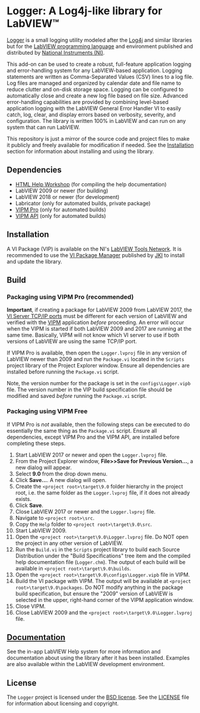 # Logger: A Log4j-like library for LabVIEW&trade;

[Logger](http://sine.ni.com/nips/cds/view/p/lang/en/nid/215388) is a small logging utility modeled after the [Log4j](http://logging.apache.org) and similar libraries but for the [LabVIEW programming language](http://www.ni.com/labview) and environment published and distributed by [National Instruments (NI)](http://www.ni.com). 

This add-on can be used to create a robust, full-feature application logging and error-handling system for any LabVIEW-based application. Logging statements are written as Comma-Separated Values (CSV) lines to a log file. Log files are managed and organized by calendar date and file name to reduce clutter and on-disk storage space. Logging can be configured to automatically close and create a new log file based on file size. Advanced error-handling capabilities are provided by combining level-based application logging with the LabVIEW General Error Handler VI to easily catch, log, clear, and display errors based on verbosity, severity, and configuration. The library is written 100% in LabVIEW and can run on any system that can run LabVIEW.

This repository is just a mirror of the source code and project files to make it publicly and freely available for modification if needed. See the [Installation](#installation) section for information about installing and using the library.

## Dependencies

- [HTML Help Workshop](https://docs.microsoft.com/en-us/previous-versions/windows/desktop/htmlhelp/microsoft-html-help-downloads) (for compiling the help documentation)
- LabVIEW 2009 or newer (for building)
- LabVIEW 2018 or newer (for development)
- Labricator (only for automated builds, private package)
- [VIPM Pro](https://vipm.jki.net/get) (only for automated builds)
- [VIPM API](https://support.jki.net/hc/en-us/articles/214136183-VIPM-API) (only for automated builds)

## Installation

A VI Package (VIP) is available on the NI's [LabVIEW Tools Network](http://www.ni.com/labview-tools-network/). It is recommended to use the [VI Package Manager](https://vipm.jki.net/) published by [JKI](http://jki.net/) to install and update the library.

## Build

### Packaging using VIPM Pro (recommended)

__Important__, if creating a package for LabVIEW 2009 from LabVIEW 2017, the [VI Server TCP/IP ports](http://zone.ni.com/reference/en-XX/help/371361P-01/lvhowto/configuring_the_vi_server/) must be different for each version of LabVIEW and verified with the [VIPM](https://knowledge.ni.com/KnowledgeArticleDetails?id=kA00Z000000P9YmSAK) application _before_ proceeding. An error will occur when the VIPM is started if both LabVIEW 2009 and 2017 are running at the same time. Basically, VIPM will not know which VI server to use if both versions of LabVIEW are using the same TCP/IP port.

If VIPM Pro is available, then open the `Logger.lvproj` file in any version of LabVIEW newer than 2009 and run the `Package.vi` located in the `Scripts` project library of the Project Explorer window. Ensure all dependencies are installed before running the `Package.vi` script.

Note, the version number for the package is set in the `configs\Logger.vipb` file. The version number in the VIP build specification file should be modified and saved _before_ running the `Package.vi` script.

### Packaging using VIPM Free

If VIPM Pro is _not_ available, then the following steps can be executed to do essentially the same thing as the `Package.vi` script. Ensure all dependencies, except VIPM Pro and the VIPM API, are installed before completing these steps.

1. Start LabVIEW 2017 or newer and open the `Logger.lvproj` file.
2. From the Project Explorer window, **File>>Save for Previous Version...**, a new dialog will appear.
3. Select **9.0** from the drop down menu.
4. Click **Save...**. A new dialog will open.
5. Create the `<project root>\target\9.0` folder hierarchy in the project root, i.e. the same folder as the `Logger.lvproj` file, if it does not already exists.
6. Click **Save**.
7. Close LabVIEW 2017 or newer and the `Logger.lvproj` file.
8. Navigate to `<project root>\src`.
9. Copy the `Help` folder to `<project root>\target\9.0\src`.
10. Start LabVIEW 2009.
11. Open the `<project root>\target\9.0\Logger.lvproj` file. Do NOT open the project in any other version of LabVIEW.
12. Run the `Build.vi` in the `Scripts` project library to build each Source Distribution under the "Build Specifications" tree item and the compiled help documentation file (`Logger.chm`). The output of each build will be available in `<project root>\target\9.0\builds`.
13. Open the `<project root>\target\9.0\configs\Logger.vipb` file in VIPM.
14. Build the VI package with VIPM. The output will be available at `<project root>\target\9.0\packages`. Do NOT modify anything in the package build specification, but ensure the "2009" version of LabVIEW is selected in the upper, right-hand corner of the VIPM application window.
15. Close VIPM.
16. Close LabVIEW 2009 and the `<project root>\target\9.0\Logger.lvproj` file.

## [Documentation](https://help.fieldrndservices.com/logger)

See the in-app LabVIEW Help system for more information and documentation about using the library after it has been installed. Examples are also available within the LabVIEW development environment.

## License

The `Logger` project is licensed under the [BSD license](https://opensource.org/licenses/BSD-3-Clause). See the [LICENSE](https://github.com/fieldrndservices/logger/blob/master/LICENSE) file for information about licensing and copyright.

